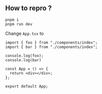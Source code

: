 ## How to repro ?

```
pnpm i
pnpm run dev
```

Change `App.tsx` to

```tsx
import { foo } from "./components/index";
import { bar } from "./components/index";

console.log(foo);
console.log(bar)

const App = () => {
  return <div></div>;
};

export default App;
```

